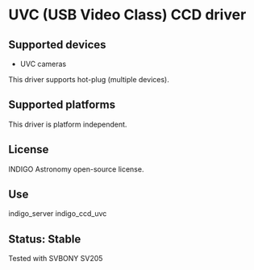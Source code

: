# UVC (USB Video Class) CCD driver


## Supported devices

* UVC cameras

This driver supports hot-plug (multiple devices).

## Supported platforms

This driver is platform independent.

## License

INDIGO Astronomy open-source license.

## Use

indigo_server indigo_ccd_uvc

## Status: Stable

Tested with SVBONY SV205
